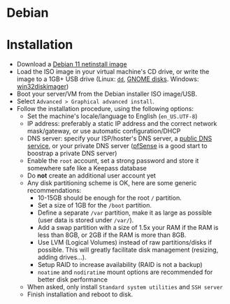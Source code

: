 # Debian

# Installation

- Download a [Debian 11 netinstall image](https://cdimage.debian.org/debian-cd/current/amd64/iso-cd/)
- Load the ISO image in your virtual machine's CD drive, or write the image to a 1GB+ USB drive (Linux: [`dd`](https://wiki.archlinux.org/index.php/USB_flash_installation_media#In_GNU.2FLinux), [GNOME disks](https://www.techrepublic.com/article/how-to-create-disk-images-using-gnome-disk/). Windows: [win32diskimager](http://sourceforge.net/projects/win32diskimager/))
- Boot your server/VM from the Debian installer ISO image/USB.
- Select `Advanced > Graphical advanced install`.
- Follow the installation procedure, using the following options:
  - Set the machine's locale/language to English (`en_US.UTF-8`)
  - IP address: preferably a static IP address and the correct network mask/gateway, or use automatic configuration/DHCP
  - DNS server: specify your ISP/hoster's DNS server, a [public DNS service](https://en.wikipedia.org/wiki/Public_recursive_name_server),
or your private DNS server ([pfSense](pfsense.md) is a good start to boostrap a private DNS server)
  - Enable the `root` account, set a strong password and store it somewhere safe like a Keepass database
  - Do **not** create an additional user account yet
  - Any disk partitioning scheme is OK, here are some generic recommendations:
    - 10-15GB should be enough for the root `/` partition.
    - Set a size of 1GB for the `/boot` partition.
    - Define a separate `/var` partition, make it as large as possible (user data is stored under `/var/`).
    - Add a swap partition with a size of 1.5x your RAM if the RAM is less than 8GB, or 2GB if the RAM is more than 8GB.
    - Use LVM (Logical Volumes) instead of raw partitions/disks if possible. This will greatly facilitate disk management (resizing, adding drives...).
    - Setup RAID to increase availability (RAID is not a backup)
    - `noatime` and `nodiratime` mount options are recommended for better disk performance
  - When asked, only install `Standard system utilities` and `SSH server`
  - Finish installation and reboot to disk.
